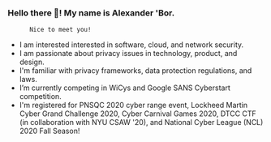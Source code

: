 ### Hello there 👋! My name is Alexander 'Bor.
          Nice to meet you!
- I am interested interested in software, cloud, and network security. 
- I am passionate about privacy issues in technology, product, and design.
- I'm familiar with privacy frameworks, data protection regulations, and laws.
- I’m currently competing in WiCys and Google SANS Cyberstart competition.
- I'm registered for PNSQC 2020 cyber range event, Lockheed Martin Cyber Grand Challenge 2020, Cyber Carnival Games 2020, DTCC CTF (in collaboration with NYU CSAW '20), and National Cyber League (NCL) 2020 Fall Season!
